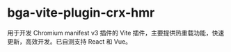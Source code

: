 # bga-vite-plugin-crx-hmr

用于开发 Chromium manifest v3 插件的 Vite 插件，主要提供热重载功能，快速更新，高效开发。已自测支持 React 和 Vue。
